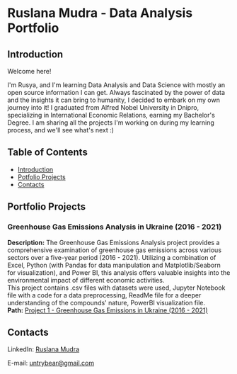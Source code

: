 # Ruslana Mudra - Data Analysis Portfolio
## Introduction
Welcome here! 

I'm Rusya, and I'm learning Data Analysis and Data Science with mostly an open source information I can get. Always fascinated by the power of data and the insights it can bring to humanity, I decided to embark on my own journey into it! I graduated from Alfred Nobel University in Dnipro, specializing in International Economic Relations, earning my Bachelor's Degree. I am sharing all the projects I'm working on during my learning process, and we'll see what's next :)

## Table of Contents
- [Introduction](#introduction)
- [Potfolio Projects]()
- [Contacts]()

## Portfolio Projects
### Greenhouse Gas Emissions Analysis in Ukraine (2016 - 2021)
**Description:** The Greenhouse Gas Emissions Analysis project provides a comprehensive examination of greenhouse gas emissions across various sectors over a five-year period (2016 - 2021). Utilizing a combination of Excel, Python (with Pandas for data manipulation and Matplotlib/Seaborn for visualization), and Power BI, this analysis offers valuable insights into the environmental impact of different economic activities.   
This project contains .csv files with datasets were used, Jupyter Notebook file with a code for a data preprocessing, ReadMe file for a deeper understanding of the compounds' nature, PowerBI visualization file.   
**Path:**  [Project 1 - Greenhouse Gas Emissions in Ukraine (2016 - 2021)](https://github.com/rmudra22/Data-Analysis-Portfolio/tree/main/Project%201%20-%20Greenhouse%20Gas%20Emissions%20Analysis)    


## Contacts
LinkedIn: [Ruslana Mudra](https://www.linkedin.com/in/ruslana-mudra-045bb5204/)

E-mail: untrybear@gmail.com
